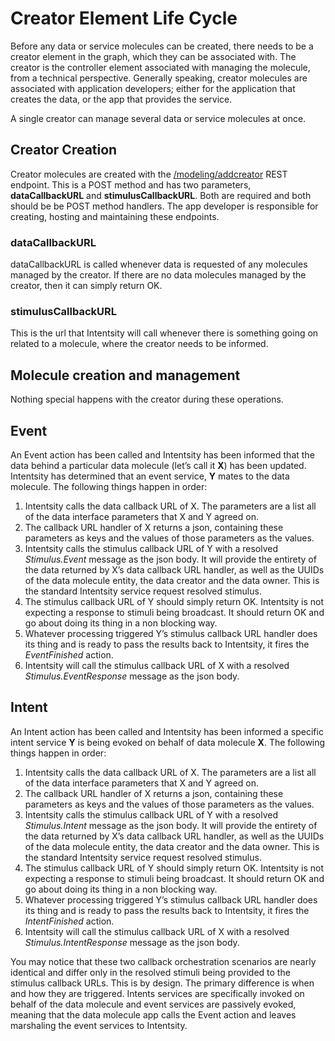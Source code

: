 
# Creator Element Life Cycle

Before any data or service molecules can be created, there needs to be a creator element in the graph, which they can be associated with.  The creator is the controller element associated with managing the molecule, from a technical perspective.  Generally speaking, creator molecules are associated with application developers; either for the application that creates the data, or the app that provides the service.  

A single creator can manage several data or service molecules at once.

## Creator Creation

Creator molecules are created with the [/modeling/addcreator][1] REST endpoint.  This is a POST method and has two parameters, **dataCallbackURL** and **stimulusCallbackURL**.  Both are required and both should be be POST method handlers.  The app developer is responsible for creating, hosting and maintaining these endpoints.

### dataCallbackURL

dataCallbackURL is called whenever data is requested of any molecules managed by the creator.  If there are no data molecules managed by the creator, then it can simply return OK.

### stimulusCallbackURL

This is the url that Intentsity will call whenever there is something going on related to a molecule, where the creator needs to be informed.


## Molecule creation and management

Nothing special happens with the creator during these operations.  


## Event

An Event action has been called and Intentsity has been informed that the data behind a particular data molecule (let’s call it **X**) has been updated.  Intentsity has determined that an event service, **Y** mates to the data molecule.  The following things happen in order:

1. Intentsity calls the data callback URL of X. The parameters are a list all of the data interface parameters that X and Y agreed on.  
2. The callback URL handler of X returns a json, containing these parameters as keys and the values of those parameters as the values.
3. Intentsity calls the stimulus callback URL of Y with a resolved *Stimulus.Event* message as the json body.  It will provide the entirety of the data returned by X’s  data callback URL handler, as well as the UUIDs of the data molecule entity, the data creator and the data owner.  This is the standard Intentsity service request resolved stimulus.
4. The stimulus callback URL of Y should simply return OK.  Intentsity is not expecting a response to stimuli being broadcast.  It should return OK and go about doing its thing in a non blocking way.
5. Whatever processing triggered Y’s stimulus callback URL handler does its thing and is ready to pass the results back to Intentsity, it fires the *EventFinished* action.  
6. Intentsity will call the stimulus callback URL of X with a resolved *Stimulus.EventResponse* message as the json body.   

## Intent

An Intent action has been called and Intentsity has been informed a specific intent service **Y** is being evoked on behalf of data molecule **X**.   The following things happen in order:

1. Intentsity calls the data callback URL of X. The parameters are a list all of the data interface parameters that X and Y agreed on.  
2. The callback URL handler of X returns a json, containing these parameters as keys and the values of those parameters as the values.
3. Intentsity calls the stimulus callback URL of Y with a resolved *Stimulus.Intent* message as the json body.  It will provide the entirety of the data returned by X’s  data callback URL handler, as well as the UUIDs of the data molecule entity, the data creator and the data owner.  This is the standard Intentsity service request resolved stimulus.
4. The stimulus callback URL of Y should simply return OK.  Intentsity is not expecting a response to stimuli being broadcast.  It should return OK and go about doing its thing in a non blocking way.
5. Whatever processing triggered Y’s stimulus callback URL handler does its thing and is ready to pass the results back to Intentsity, it fires the *IntentFinished* action.  
6. Intentsity will call the stimulus callback URL of X with a resolved *Stimulus.IntentResponse* message as the json body.  

You may notice that these two callback orchestration scenarios are nearly identical and differ only in the resolved stimuli being provided to the stimulus callback URLs.  This is by design.  The primary difference is when and how they are triggered.  Intents services are specifically invoked on behalf of the data molecule and event services are passively evoked, meaning that the data molecule app calls the Event action and leaves marshaling the event services to Intentsity.



[1]:	https://github.com/davidhstocker/Intentsity/blob/master/Docs/Intentsity%20API%20Reference.md#addcreator